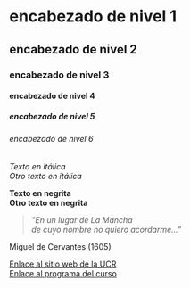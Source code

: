 # encabezado de nivel 1
## encabezado de nivel 2
### encabezado de nivel 3
#### encabezado de nivel 4
##### encabezado de nivel 5
###### encabezado de nivel 6


*Texto en itálica*  
_Otro texto en itálica_

**Texto en negrita**  
__Otro texto en negrita__

> *"En un lugar de La Mancha  
> de cuyo nombre no quiero acordarme..."*

Miguel de Cervantes (1605)

[Enlace al sitio web de la UCR](https://www.ucr.ac.cr/)  
[Enlace al programa del curso](https://github.com/gf0604-procesamientodatosgeograficos/2021i-programa/blob/main/gf0604-procesamientodatosgeograficos-g001-2021i.pdf)  
